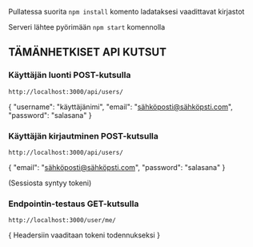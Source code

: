Pullatessa suorita ```npm install``` komento ladataksesi vaadittavat kirjastot

Serveri lähtee pyörimään ```npm start``` komennolla

## TÄMÄNHETKISET API KUTSUT



### Käyttäjän luonti POST-kutsulla

```http://localhost:3000/api/users/```

{
	"username": "käyttäjänimi",
	"email": "sähköposti@sähköpsti.com",
	"password": "salasana"
}


### Käyttäjän kirjautminen POST-kutsulla

```http://localhost:3000/api/users/```

{
	"email": "sähköposti@sähköpsti.com",
	"password": "salasana"
}

(Sessiosta syntyy tokeni)


### Endpointin-testaus GET-kutsulla

```http://localhost:3000/user/me/```

{ Headersiin vaaditaan tokeni todennukseksi }

